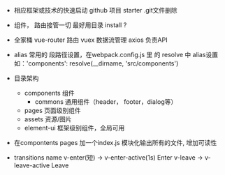 - 相应框架或技术的快速启动
github  项目 starter
  .git文件删除

- 组件， 路由接管一切
  最好用目录
  <router-view />
  install ?

- 全家桶
  vue-router 路由
  vuex 数据流管理
  axios 负责API

- alias
  常用的
  段路径设置，在webpack.config.js 里 的 resolve 中 alias设置 
  如：'components': resolve(__dirname, 'src/components')

- 目录架构
  - components  组件
    - commons 通用组件（header， footer，dialog等）
  - pages 页面级别组件
  - assets  资源/图片
  - element-ui 框架级别组件，全局可用

- 在compontents pages 加一个index.js 模块化输出所有的文件, 增加可读性

- transitions name  <!-- https://cn.vuejs.org/v2/guide/transitions.html -->
  v-enter(短) -> v-enter-active(1s)   Enter
  v-leave -> v-leave-active   Leave
  